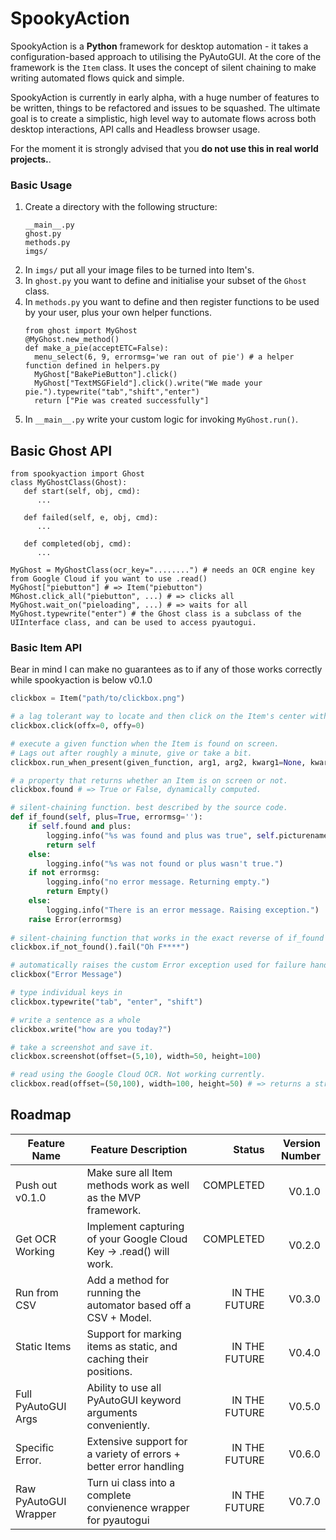 
# SpookyAction
SpookyAction is a **Python** framework for desktop automation - it takes a configuration-based approach to utilising the PyAutoGUI. At the core of the framework is the `Item` class. It uses the concept of silent chaining to make writing automated flows quick and simple. 

SpookyAction is currently in early alpha, with a huge number of features to be written, things to be refactored and issues to be squashed. The ultimate goal is to create a simplistic, high level way to automate flows across both desktop interactions, API calls and Headless browser usage.

For the moment it is strongly advised that you **do not use this in real world projects.**.


### Basic Usage 
1. Create a directory with the following structure:
   ```
   __main__.py
   ghost.py
   methods.py
   imgs/
   ```
2. In `imgs/` put all your image files to be turned into Item's.
3. In `ghost.py` you want to define and initialise your subset of the `Ghost` class.
4. In `methods.py` you want to define and then register functions to be used by your user, plus your own helper functions.
    ```
    from ghost import MyGhost
    @MyGhost.new_method()
    def make_a_pie(acceptETC=False):
      menu_select(6, 9, errormsg='we ran out of pie') # a helper function defined in helpers.py
      MyGhost["BakePieButton"].click()
      MyGhost["TextMSGField"].click().write("We made your pie.").typewrite("tab","shift","enter")
      return ["Pie was created successfully"]
    ```
5. In `__main__.py` write your custom logic for invoking `MyGhost.run()`.

## Basic Ghost API
```
from spookyaction import Ghost
class MyGhostClass(Ghost):
   def start(self, obj, cmd):
      ...
      
   def failed(self, e, obj, cmd):
      ...
   
   def completed(obj, cmd):
      ...

MyGhost = MyGhostClass(ocr_key="........") # needs an OCR engine key from Google Cloud if you want to use .read()
MyGhost["piebutton"] # => Item("piebutton")
MGhost.click_all("piebutton", ...) # => clicks all
MyGhost.wait_on("pieloading", ...) # => waits for all 
MyGhost.typewrite("enter") # the Ghost class is a subclass of the UIInterface class, and can be used to access pyautogui.
```

### Basic Item API 
Bear in mind I can make no guarantees as to if any of those works correctly while spookyaction is below v0.1.0
```python 
clickbox = Item("path/to/clickbox.png")

# a lag tolerant way to locate and then click on the Item's center with optional offsets.
clickbox.click(offx=0, offy=0)

# execute a given function when the Item is found on screen. 
# Lags out after roughly a minute, give or take a bit.
clickbox.run_when_present(given_function, arg1, arg2, kwarg1=None, kwarg2="Hi")

# a property that returns whether an Item is on screen or not. 
clickbox.found # => True or False, dynamically computed. 

# silent-chaining function. best described by the source code. 
def if_found(self, plus=True, errormsg=''):
    if self.found and plus:
        logging.info("%s was found and plus was true", self.picturename)
        return self
    else:
        logging.info("%s was not found or plus wasn't true.")
    if not errormsg:
        logging.info("no error message. Returning empty.")
        return Empty()
    else:
        logging.info("There is an error message. Raising exception.")
    raise Error(errormsg)
    
# silent-chaining function that works in the exact reverse of if_found
clickbox.if_not_found().fail("Oh F****")

# automatically raises the custom Error exception used for failure handling in spookyaction. 
clickbox("Error Message")

# type individual keys in
clickbox.typewrite("tab", "enter", "shift")

# write a sentence as a whole 
clickbox.write("how are you today?")

# take a screenshot and save it. 
clickbox.screenshot(offset=(5,10), width=50, height=100)

# read using the Google Cloud OCR. Not working currently.
clickbox.read(offset=(50,100), width=100, height=50) # => returns a string of the characters read off the screenshot.

```
## Roadmap
| Feature Name         | Feature Description                                                | Status        | Version Number |
| -------------------  | ------------------------------------------------------------------ | ------------: | -------------: |
| Push out v0.1.0      | Make sure all Item methods work as well as the MVP framework.      | COMPLETED     | V0.1.0         |
| Get OCR Working      | Implement capturing of your Google Cloud Key -> .read() will work. | COMPLETED     | V0.2.0         | 
| Run from CSV         | Add a method for running the automator based off a CSV + Model.    | IN THE FUTURE | V0.3.0         |
| Static Items         | Support for marking items as static, and caching their positions.  | IN THE FUTURE | V0.4.0         |
| Full PyAutoGUI Args  | Ability to use all PyAutoGUI keyword arguments conveniently.       | IN THE FUTURE | V0.5.0         |
| Specific Error.      | Extensive support for a variety of errors + better error handling  | IN THE FUTURE | V0.6.0         |
| Raw PyAutoGUI Wrapper| Turn ui class into a complete convienence wrapper for pyautogui    | IN THE FUTURE | V0.7.0         |
